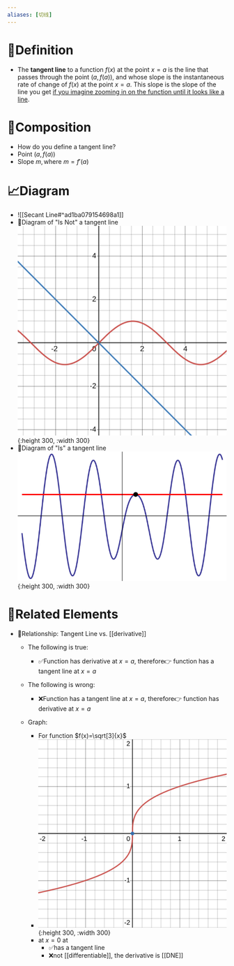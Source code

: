 ```yaml
---
aliases: [切线]
---
```


# 📝Definition
- The **tangent line** to a function $f(x)$ at the point $x=a$ is the line that passes through the point $(a,f(a))$, and whose slope is the instantaneous rate of change of $f(x)$ at the point $x=a$. This slope is the slope of the line you get <u>if you imagine zooming in on the function until it looks like a line</u>.

# 🧪Composition
- How do you define a tangent line?
- Point $(a,f(a))$
- Slope $m, \text{where }m=f'(a)$

# 📈Diagram
- ![[Secant Line#^ad1ba079154698a1]]
- 📌Diagram of "Is Not" a tangent line
  ![images_u1der2_sincrossline.svg](../assets/images_u1der2_sincrossline.svg){:height 300, :width 300}
- 📌Diagram of "Is" a tangent line
  ![name](../assets/images_u1der2_infiniteintersectiontanline.svg){:height 300, :width 300}

# 🌱Related Elements
- 📌Relationship: Tangent Line vs. [[derivative]]
    - The following is true:
        - ✅Function has derivative  at $x=a$, therefore👉 function has a tangent line at $x=a$
        
    - The following is wrong:
        - ❌Function has a tangent line at $x=a$, therefore👉 function has derivative  at $x=a$
        
    - Graph:
        - For function $f(x)=\sqrt[3]{x}$
        - ![name](../assets/fx_sqrt_3_x.svg){:height 300, :width 300}
        - at $x=0$ at
            - ✅has a tangent line
            - ❌not [[differentiable]], the derivative is [[DNE]]
            
